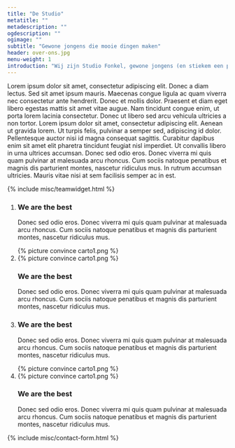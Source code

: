 ```yaml
---
title: "De Studio"
metatitle: ""
metadescription: ""
ogdescription: ""
ogimage: ""
subtitle: "Gewone jongens die mooie dingen maken"
header: over-ons.jpg
menu-weight: 1
introduction: "Wij zijn Studio Fonkel, gewone jongens (en stiekem een paar meiden) die mooie dingen maken."
---
```

Lorem ipsum dolor sit amet, consectetur adipiscing elit. Donec a diam lectus. Sed sit amet ipsum mauris. Maecenas congue ligula ac quam viverra nec consectetur ante hendrerit. Donec et mollis dolor. Praesent et diam eget libero egestas mattis sit amet vitae augue. Nam tincidunt congue enim, ut porta lorem lacinia consectetur. Donec ut libero sed arcu vehicula ultricies a non tortor. Lorem ipsum dolor sit amet, consectetur adipiscing elit. Aenean ut gravida lorem. Ut turpis felis, pulvinar a semper sed, adipiscing id dolor. Pellentesque auctor nisi id magna consequat sagittis. Curabitur dapibus enim sit amet elit pharetra tincidunt feugiat nisl imperdiet. Ut convallis libero in urna ultrices accumsan. Donec sed odio eros. Donec viverra mi quis quam pulvinar at malesuada arcu rhoncus. Cum sociis natoque penatibus et magnis dis parturient montes, nascetur ridiculus mus. In rutrum accumsan ultricies. Mauris vitae nisi at sem facilisis semper ac in est.

{% include misc/teamwidget.html %}

<ol class="convinceblock">
  <li class="convinceblock-item">
    <div class="convinceblock-item-content">
      <h3 class="convinceblock-item-title">We are the best</h3>
      <p class="convinceblock-item-text">Donec sed odio eros. Donec viverra mi quis quam pulvinar at malesuada arcu rhoncus. Cum sociis natoque penatibus et magnis dis parturient montes, nascetur ridiculus mus.</p>
    </div>
    <div class="convinceblock-item-image">
      {% picture convince carto1.png %}
    </div>
  </li>
  <li class="convinceblock-item">
    <div class="convinceblock-item-image">
      {% picture convince carto1.png %}
    </div>
    <div class="convinceblock-item-content">
      <h3 class="convinceblock-item-title">We are the best</h3>
      <p class="convinceblock-item-text">Donec sed odio eros. Donec viverra mi quis quam pulvinar at malesuada arcu rhoncus. Cum sociis natoque penatibus et magnis dis parturient montes, nascetur ridiculus mus.</p>
    </div>
  </li>
  <li class="convinceblock-item">
    <div class="convinceblock-item-content">
      <h3 class="convinceblock-item-title">We are the best</h3>
      <p class="convinceblock-item-text">Donec sed odio eros. Donec viverra mi quis quam pulvinar at malesuada arcu rhoncus. Cum sociis natoque penatibus et magnis dis parturient montes, nascetur ridiculus mus.</p>
    </div>
    <div class="convinceblock-item-image">
      {% picture convince carto1.png %}
    </div>
  </li>
  <li class="convinceblock-item">
    <div class="convinceblock-item-image">
      {% picture convince carto1.png %}
    </div>
    <div class="convinceblock-item-content">
      <h3 class="convinceblock-item-title">We are the best</h3>
      <p class="convinceblock-item-text">Donec sed odio eros. Donec viverra mi quis quam pulvinar at malesuada arcu rhoncus. Cum sociis natoque penatibus et magnis dis parturient montes, nascetur ridiculus mus.</p>
    </div>
  </li>
</ol>
{% include misc/contact-form.html %}
